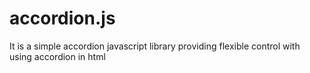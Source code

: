 # accordion.js
It is a simple accordion javascript library providing flexible control with using accordion in html
